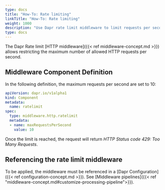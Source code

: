 ```yaml
---
type: docs
title: "How-To: Rate limiting"
linkTitle: "How-To: Rate limiting"
weight: 1000
description: "Use Dapr rate limit middleware to limit requests per second"
type: docs
---
```


The Dapr Rate limit [HTTP middleware]({{< ref middleware-concept.md >}}) allows restricting the maximum number of allowed HTTP requests per second. 

## Middleware Component Definition

In the following definition, the maximum requests per second are set to 10:
```yaml
apiVersion: dapr.io/v1alpha1
kind: Component
metadata:
  name: ratelimit
spec:
  type: middleware.http.ratelimit
  metadata:
  - name: maxRequestsPerSecond
    value: 10
```
Once the limit is reached, the request will return *HTTP Status code 429: Too Many Requests*. 

## Referencing the rate limit middleware

To be applied, the middleware must be referenced in a [Dapr Configuration]({{< ref configuration-concept.md >}}). See [Middleware pipelines]({{< ref "middleware-concept.md#customize-processing-pipeline">}}).